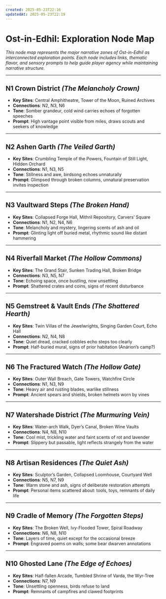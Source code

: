 ```yaml
---
created: 2025-05-23T22:16
updatedAt: 2025-05-23T22:19
---
```

# Ost-in-Edhil: Exploration Node Map

_This node map represents the major narrative zones of Ost-in-Edhil as interconnected exploration points. Each node includes links, thematic flavor, and sensory prompts to help guide player agency while maintaining narrative structure._

---

## N1 **Crown District** *(The Melancholy Crown)*
- **Key Sites**: Central Amphitheatre, Tower of the Moon, Ruined Archives  
- **Connections**: N2, N3, N6  
- **Tone**: Somber grandeur, cold wind carries echoes of forgotten speeches  
- **Prompt**: High vantage point visible from miles, draws scouts and seekers of knowledge

---

## N2 **Ashen Garth** *(The Veiled Garth)*
- **Key Sites**: Crumbling Temple of the Powers, Fountain of Still Light, Hidden Orchard  
- **Connections**: N1, N3, N5  
- **Tone**: Stillness and awe, birdsong echoes unnaturally  
- **Prompt**: Glimpsed through broken columns, unnatural preservation invites inspection

---

## N3 **Vaultward Steps** *(The Broken Hand)*
- **Key Sites**: Collapsed Forge Hall, Mithril Repository, Carvers’ Square  
- **Connections**: N1, N2, N4, N6  
- **Tone**: Melancholy and mystery, lingering scents of ash and oil  
- **Prompt**: Glinting light off buried metal, rhythmic sound like distant hammering

---

## N4 **Riverfall Market** *(The Hollow Commons)*
- **Key Sites**: The Grand Stair, Sunken Trading Hall, Broken Bridge  
- **Connections**: N3, N5, N7  
- **Tone**: Echoing space, once bustling, now unsettling  
- **Prompt**: Shattered crates and coins, signs of recent disturbance

---

## N5 **Gemstreet & Vault Ends** *(The Shattered Hearth)*
- **Key Sites**: Twin Villas of the Jewelwrights, Singing Garden Court, Echo Hall  
- **Connections**: N2, N4, N8  
- **Tone**: Quiet dread, cracked cobbles echo steps too clearly  
- **Prompt**: Half-buried mural, signs of prior habitation (Anárion’s camp?)

---

## N6 **The Fractured Watch** *(The Hollow Gate)*
- **Key Sites**: Outer Wall Breach, Gate Towers, Watchfire Circle  
- **Connections**: N1, N3, N9  
- **Tone**: Heavy air and rusting blades, warlike stillness  
- **Prompt**: Ancient spears and shields, broken helmets worn by vines

---

## N7 **Watershade District** *(The Murmuring Vein)*
- **Key Sites**: Water-arch Walk, Dyer’s Canal, Broken Wine Vaults  
- **Connections**: N4, N8, N10  
- **Tone**: Cool mist, trickling water and faint scents of rot and lavender  
- **Prompt**: Slippery but passable, light reflects strangely from the water

---

## N8 **Artisan Residences** *(The Quiet Ash)*
- **Key Sites**: Sculptor’s Garden, Collapsed Loomhouse, Courtyard Well  
- **Connections**: N5, N7, N9  
- **Tone**: Warm stone and ash, signs of deliberate restoration attempts  
- **Prompt**: Personal items scattered about: tools, toys, remnants of daily life

---

## N9 **Cradle of Memory** *(The Forgotten Steps)*
- **Key Sites**: The Broken Well, Ivy-Flooded Tower, Spiral Roadway  
- **Connections**: N6, N8, N10  
- **Tone**: Layers of time, quiet except for the occasional breeze  
- **Prompt**: Engraved poems on walls; some bear dwarven annotations

---

## N10 **Ghosted Lane** *(The Edge of Echoes)*
- **Key Sites**: Half-fallen Arcade, Tumbled Shrine of Varda, the Wyr-Tree  
- **Connections**: N7, N9  
- **Tone**: Unsettling openness, birds refuse to land  
- **Prompt**: Remnants of campfires and clawed footprints